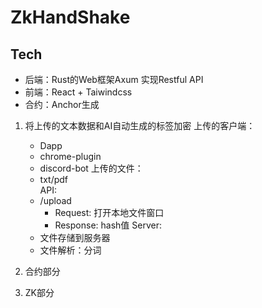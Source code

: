 # ZkHandShake

## Tech

- 后端：Rust的Web框架Axum 实现Restful API
- 前端：React + Taiwindcss
- 合约：Anchor生成

1. 将上传的文本数据和AI自动生成的标签加密
上传的客户端：
    - Dapp
    - chrome-plugin
    - discord-bot
上传的文件：
    - txt/pdf    
API:
    - /upload 
        - Request:  打开本地文件窗口
        - Response: hash值
Server:
    - 文件存储到服务器
    - 文件解析：分词

2. 合约部分

3. ZK部分
